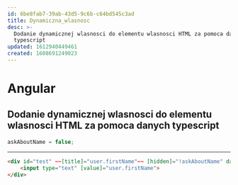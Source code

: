 ```yaml
---
id: 6be8fab7-39ab-43d5-9c6b-c64bd545c3ad
title: Dynamiczna_wlasnosc
desc: >-
  Dodanie dynamicznej wlasnosci do elementu wlasnosci HTML za pomoca danych
  typescript
updated: 1612940449461
created: 1608691249023
---
```


# Angular

##  Dodanie dynamicznej wlasnosci do elementu wlasnosci HTML za pomoca danych typescript
```ts
askAboutName = false;
```
---
```html
<div id="test" ~~[title]="user.firstName"~~ [hidden]="!askAboutName" data-test="test" role="presentation">
    <input type="text" [value]="user.firstName">
</div>
```
